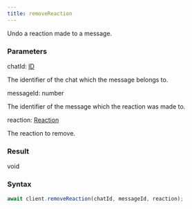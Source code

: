 ```yaml
---
title: removeReaction
---
```


Undo a reaction made to a message.<span class="select-none">  </span>

### Parameters 

<div class="flex flex-col gap-3"><div><div class="font-mono" id="p_chatId" data-anchor><span class="font-bold">chatId</span><span class="opacity-50">:</span> <a href="/gh/types/id"  >ID</a></div><div class="pl-3"><div class="no-margin">

The identifier of the chat which the message belongs to.

</div></div></div><div><div class="font-mono" id="p_messageId" data-anchor><span class="font-bold">messageId</span><span class="opacity-50">:</span> <span>number</span></div><div class="pl-3"><div class="no-margin">

The identifier of the message which the reaction was made to.

</div></div></div><div><div class="font-mono" id="p_reaction" data-anchor><span class="font-bold">reaction</span><span class="opacity-50">:</span> <a href="/gh/types/reaction"  >Reaction</a></div><div class="pl-3"><div class="no-margin">

The reaction to remove.

</div></div></div></div>

### Result 

<div class="font-mono"><span>void</span></div>

### Syntax

```ts
await client.removeReaction(chatId, messageId, reaction);
```



